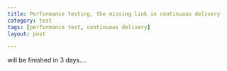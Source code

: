 ```yaml
---
title: Performance testing, the missing link in continuous delivery  
category: test  
tags: [performance test, continuous delivery]  
layout: post  

---
```


will be finished in 3 days….